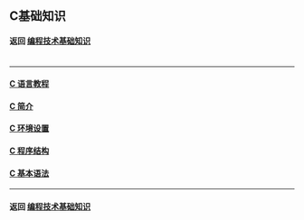 ## C基础知识
#### 返回 [编程技术基础知识](../编程技术基础知识.md) <br><br>

***

#### [C 语言教程](./基础知识/C语言教程.md)
#### [C 简介](./基础知识/C简介.md)
#### [C 环境设置](./基础知识/C环境设置.md)
#### [C 程序结构](./基础知识/C程序结构.md)
#### [C 基本语法](./基础知识/C基本语法.md)


***

#### 返回 [编程技术基础知识](../编程技术基础知识.md)
